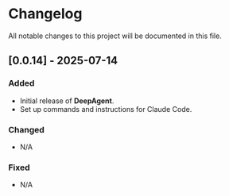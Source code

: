 # Changelog

All notable changes to this project will be documented in this file.

## [0.0.14] - 2025-07-14

### Added
- Initial release of **DeepAgent**.
- Set up commands and instructions for Claude Code.

### Changed
- N/A

### Fixed
- N/A